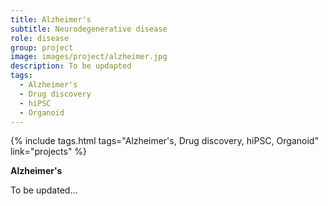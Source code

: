 ```yaml
---
title: Alzheimer's
subtitle: Neurodegenerative disease
role: disease
group: project
image: images/project/alzheimer.jpg
description: To be updapted
tags:
  - Alzheimer's
  - Drug discovery
  - hiPSC
  - Organoid
---
```


{%
  include tags.html
  tags="Alzheimer's, Drug discovery, hiPSC, Organoid"
  link="projects"
%}

<strong>Alzheimer's</strong>

To be updated...
